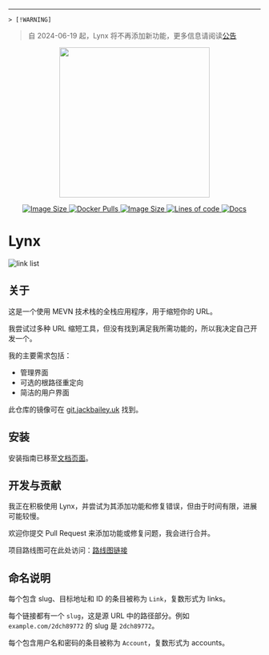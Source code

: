 ---
    > [!WARNING]  
> 自 2024-06-19 起，Lynx 将不再添加新功能，更多信息请阅读[公告](https://github.com/Lynx-Shortener/Lynx/discussions/155)

<p align="center">
<img alt="" src="frontend/public/logo.png" height="300px">
</p>
<p align="center">
<a href="https://hub.docker.com/r/jackbailey/lynx">
    <img alt="Image Size" src="https://img.shields.io/docker/image-size/jackbailey/lynx?label=docker%20image%20size">
</a>
<a href="https://hub.docker.com/r/jackbailey/lynx">
    <img alt="Docker Pulls" src="https://img.shields.io/docker/pulls/jackbailey/lynx?label=docker%20pulls">
</a>
<a href="https://github.com/Lynx-Shortener/Lynx">
    <img alt="Image Size" src="https://img.shields.io/github/license/jackbailey/lynx?label=license">
</a>
<a href="https://github.com/Lynx-Shortener/Lynx">
    <img alt="Lines of code" src="https://www.aschey.tech/tokei/github/JackBailey/Lynx?category=code">
</a>
<a href="https://docs.getlynx.dev">
    <img alt="Docs" src="https://img.shields.io/badge/read%20the-docs-blue">
</a>
</p>

# Lynx

![link list](https://cdn.jackbailey.dev/screenshots/lynx.png)

## 关于

这是一个使用 MEVN 技术栈的全栈应用程序，用于缩短你的 URL。

我尝试过多种 URL 缩短工具，但没有找到满足我所需功能的，所以我决定自己开发一个。

我的主要需求包括：

- 管理界面
- 可选的根路径重定向
- 简洁的用户界面

此仓库的镜像可在 [git.jackbailey.uk](https://git.jackbailey.uk/Lynx-Shortener/Lynx) 找到。

## 安装

安装指南已移至[文档页面](https://docs.getlynx.dev/installation/installation)。

## 开发与贡献

我正在积极使用 Lynx，并尝试为其添加功能和修复错误，但由于时间有限，进展可能较慢。

欢迎你提交 Pull Request 来添加功能或修复问题，我会进行合并。

项目路线图可在此处访问：[路线图链接](https://github.com/orgs/Lynx-Shortener/projects/2)

## 命名说明

每个包含 slug、目标地址和 ID 的条目被称为 `Link`，复数形式为 links。

每个链接都有一个 `slug`，这是源 URL 中的路径部分。例如 `example.com/2dch89772` 的 slug 是 `2dch89772`。

每个包含用户名和密码的条目被称为 `Account`，复数形式为 accounts。